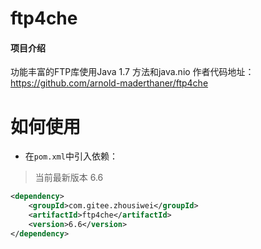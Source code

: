 # ftp4che

#### 项目介绍
功能丰富的FTP库使用Java 1.7 方法和java.nio
作者代码地址：https://github.com/arnold-maderthaner/ftp4che



# 如何使用


- 在`pom.xml`中引入依赖：

> 当前最新版本 6.6    


```xml
<dependency>
    <groupId>com.gitee.zhousiwei</groupId>
    <artifactId>ftp4che</artifactId>
    <version>6.6</version>
</dependency>
```
